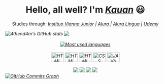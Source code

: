 <div>
  <h1 align="center">Hello, all well? I'm <a href=""><i>Kauan</i></a> 😃️</h1>
  <p align="center">Studies through: <a href="https://www.vianna.edu.br/analise-e-desenv-de-sistemas/"><i>Instituo Vianna Junior<i></a> | <a href="https://cursos.alura.com.br/user/4thend"><i>Alura</i></a> | <a href="https://cursos.aluralingua.com.br/user/4thend"><i>Alura Língua</i></a> | <a href="https://www.udemy.com/"><i>Udemy</i></a>
  </a><br>
</div>

<div align="center">
  <a href="http://www.github.com/4thend4m"><img align='left' src="https://github-readme-stats.vercel.app/api?username=4thend4m&show_icons=true&hide=&count_private=true&title_color=0891b2&text_color=ffffff&icon_color=0891b2&bg_color=0a0e12&hide_border=true&show_icons=true" alt="4thend4m's GitHub stats" /></a>
  <a href="http://www.github.com/4thend4m"><img align='left' src="https://github-readme-streak-stats.herokuapp.com/?user=4thend4m&stroke=ffffff&background=0a0e12&ring=0891b2&fire=0891b2&currStreakNum=ffffff&currStreakLabel=0891b2&sideNums=ffffff&sideLabels=ffffff&dates=ffffff&hide_border=true" /></a>
  <br><br><a href="https://github.com/4thend4m" align="left"><img align='center' valign='center' src="https://github-readme-stats.vercel.app/api/top-langs/?username=4thend4m&langs_count=10&title_color=0891b2&text_color=ffffff&icon_color=0891b2&bg_color=0a0e12&hide_border=true&locale=en&custom_title=Most%20%Used%20%Languages" alt="Most used languages" /></a>
 </div>

<div align="center" valign="top"><br>
  <img align="center" alt="HTML" height="30" width="40" src="https://cdn.jsdelivr.net/gh/devicons/devicon/icons/html5/html5-plain.svg">
  <img align="center" alt="HTML" height="30" width="40" src="https://cdn.jsdelivr.net/gh/devicons/devicon/icons/html5/html5-plain.svg">
  <img align="center" alt="HTML" height="30" width="40" src="https://cdn.jsdelivr.net/gh/devicons/devicon/icons/html5/html5-plain.svg">
  <img align="center" alt="CSS" height="30" width="40" src="https://cdn.jsdelivr.net/gh/devicons/devicon/icons/css3/css3-plain.svg">
  <img align="center" alt="JAVA SCRIPT" height="30" width="40" src="https://cdn.jsdelivr.net/gh/devicons/devicon/icons/javascript/javascript-original.svg">
</div><br>

<div align="center">
  <a href="https://www.linkedin.com/in/4kauanmota/" target="_blank"><img src="https://img.shields.io/badge/LinkedIn-0077B5?style=for-the-badge&logo=linkedin&logoColor=whit" target="_blank"></a>
  <a href="https://t.me/Thend4"><img src="https://img.shields.io/badge/Telegram-2CA5E0?style=for-the-badge&logo=telegram&logoColor=white" target="_blank"></a>
  <a href="https://discord.gg/2Vx6NrYAYq"><img src="https://img.shields.io/badge/Discord-7289DA?style=for-the-badge&logo=discord&logoColor=white" target="_blank"></a>
  <a href="mailto:4thend4mcc@gmail.com"><img src="https://img.shields.io/badge/-Gmail-%23333?style=for-the-badge&logo=gmail&logoColor=white" target="_blank"></a>
</div>

<a href="http://www.github.com/4thend4m">
  <img src="https://activity-graph.herokuapp.com/graph?username=4thend4m&bg_color=0a0e12&color=ffffff&line=0891b2&point=ffffff&area_color=1c1917&area=true&hide_border=true&custom_title=GitHub%20Commits%20Graph" alt="GitHub Commits Graph" />
</a>  
  
<!--
<div align="center"> 
  
  ![Snake animation](https://github.com/4thend4m/4thend4m/blob/output/github-contribution-grid-snake.svg)
  
</div>
-->
  
